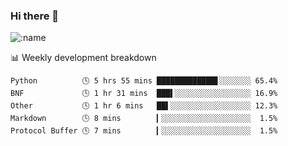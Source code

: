 ### Hi there 👋

<!--
**lv2020/lv2020** is a ✨ _special_ ✨ repository because its `README.md` (this file) appears on your GitHub profile.

Here are some ideas to get you started:

- 🔭 I’m currently working on ...
- 🌱 I’m currently learning ...
- 👯 I’m looking to collaborate on ...
- 🤔 I’m looking for help with ...
- 💬 Ask me about ...
- 📫 How to reach me: ...
- 😄 Pronouns: ...
- ⚡ Fun fact: ...
-->
![:name](https://count.getloli.com/get/@:lv2020)
 <!-- waka-box start -->
📊 Weekly development breakdown
```text
Python          🕓 5 hrs 55 mins █████████████▋░░░░░░░ 65.4%
BNF             🕓 1 hr 31 mins  ███▌░░░░░░░░░░░░░░░░░ 16.9%
Other           🕓 1 hr 6 mins   ██▌░░░░░░░░░░░░░░░░░░ 12.3%
Markdown        🕓 8 mins        ▎░░░░░░░░░░░░░░░░░░░░  1.5%
Protocol Buffer 🕓 7 mins        ▎░░░░░░░░░░░░░░░░░░░░  1.5%
```
<!-- Powered by https://github.com/YouEclipse/waka-box-go . -->
<!-- waka-box end -->
